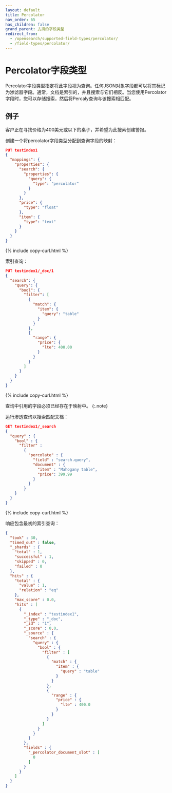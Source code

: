 ```yaml
---
layout: default
title: Percolator
nav_order: 65
has_children: false
grand_parent: 支持的字段类型
redirect_from:
  - /opensearch/supported-field-types/percolator/
  - /field-types/percolator/
---
```


# Percolator字段类型

Percolator字段类型指定将此字段视为查询。任何JSON对象字段都可以将其标记为渗滤器字段。通常，文档是索引的，并且搜索与它们相反。当您使用Percolator字段时，您可以存储搜索，然后将Percaly查询与该搜索相匹配。

## 例子

客户正在寻找价格为400美元或以下的桌子，并希望为此搜索创建警报。

创建一个将percolator字段类型分配到查询字段的映射：

```json
PUT testindex1
{
  "mappings": {
    "properties": {
      "search": {
        "properties": {
          "query": { 
            "type": "percolator" 
          }
        }
      },
      "price": { 
        "type": "float" 
      },
      "item": { 
        "type": "text" 
      }
    }
  }
}
```
{% include copy-curl.html %}

索引查询：

```json
PUT testindex1/_doc/1
{
  "search": {
    "query": {
      "bool": {
        "filter": [
          { 
            "match": { 
              "item": { 
                "query": "table" 
              }
            }
          },
          { 
            "range": { 
              "price": { 
                "lte": 400.00 
              } 
            } 
          }
        ]
      }
    }
  }
}
```
{% include copy-curl.html %}

查询中引用的字段必须已经存在于映射中。
{:.note}

运行渗透查询以搜索匹配文档：

```json
GET testindex1/_search
{
  "query" : {
    "bool" : {
      "filter" : 
        {
          "percolate" : {
            "field" : "search.query",
            "document" : {
              "item" : "Mahogany table",
              "price": 399.99
            }
          }
        }
    }
  }
}
```
{% include copy-curl.html %}

响应包含最初的索引查询：

```json
{
  "took" : 30,
  "timed_out" : false,
  "_shards" : {
    "total" : 1,
    "successful" : 1,
    "skipped" : 0,
    "failed" : 0
  },
  "hits" : {
    "total" : {
      "value" : 1,
      "relation" : "eq"
    },
    "max_score" : 0.0,
    "hits" : [
      {
        "_index" : "testindex1",
        "_type" : "_doc",
        "_id" : "1",
        "_score" : 0.0,
        "_source" : {
          "search" : {
            "query" : {
              "bool" : {
                "filter" : [
                  {
                    "match" : {
                      "item" : {
                        "query" : "table"
                      }
                    }
                  },
                  {
                    "range" : {
                      "price" : {
                        "lte" : 400.0
                      }
                    }
                  }
                ]
              }
            }
          }
        },
        "fields" : {
          "_percolator_document_slot" : [
            0
          ]
        }
      }
    ]
  }
}
```
